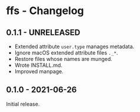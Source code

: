 # ffs - Changelog

## 0.1.1 - UNRELEASED

* Extended attribute `user.type` manages metadata.
* Ignore macOS extended attribute files `._*`.
* Restore files whose names are munged.
* Wrote INSTALL.md.
* Improved manpage.

## 0.1.0 - 2021-06-26

Initial release.
